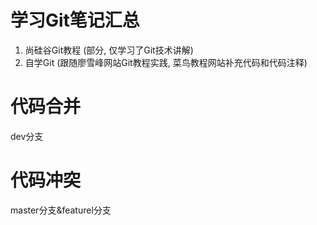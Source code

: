 # 学习Git笔记汇总
1. 尚硅谷Git教程 (部分, 仅学习了Git技术讲解)
2. 自学Git (跟随廖雪峰网站Git教程实践, 菜鸟教程网站补充代码和代码注释)

# 代码合并
dev分支

# 代码冲突
master分支&featurel分支